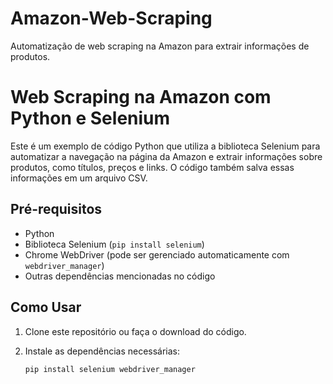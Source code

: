 # Amazon-Web-Scraping
Automatização de web scraping na Amazon para extrair informações de produtos.

# Web Scraping na Amazon com Python e Selenium

Este é um exemplo de código Python que utiliza a biblioteca Selenium para automatizar a navegação na página da Amazon e extrair informações sobre produtos, como títulos, preços e links. O código também salva essas informações em um arquivo CSV.

## Pré-requisitos

- Python
- Biblioteca Selenium (`pip install selenium`)
- Chrome WebDriver (pode ser gerenciado automaticamente com `webdriver_manager`)
- Outras dependências mencionadas no código

## Como Usar

1. Clone este repositório ou faça o download do código.

2. Instale as dependências necessárias:

   ```bash
   pip install selenium webdriver_manager
